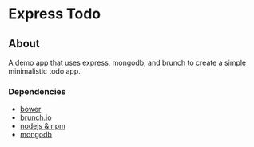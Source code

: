# Express Todo

## About
A demo app that uses express, mongodb, and brunch to create a simple minimalistic todo app.

### Dependencies
- [bower](http://bower.io/)
- [brunch.io](http://brunch.io)
- [nodejs & npm](http://nodejs.org)
- [mongodb](http://www.mongodb.org/)
